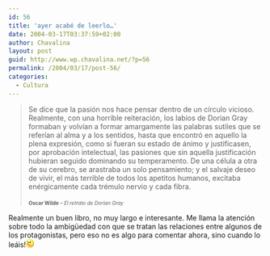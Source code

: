 ```yaml
---
id: 56
title: 'ayer acabé de leerlo…'
date: 2004-03-17T03:37:59+02:00
author: Chavalina
layout: post
guid: http://www.wp.chavalina.net/?p=56
permalink: /2004/03/17/post-56/
categories:
  - Cultura
---
```

> Se dice que la pasi&oacute;n nos hace pensar dentro de un c&iacute;rculo vicioso. Realmente, con una horrible reiteraci&oacute;n, los labios de Dorian Gray formaban y volv&iacute;an a formar amargamente las palabras sutiles que se refer&iacute;an al alma y a los sentidos, hasta que encontr&oacute; en aquello la plena expresi&oacute;n, como si fueran su estado de ánimo y justificasen, por aprobaci&oacute;n intelectual, las pasiones que sin aquella justificaci&oacute;n hubieran seguido dominando su temperamento. De una célula a otra de su cerebro, se arastraba un solo pensamiento; y el salvaje deseo de vivir, el más terrible de todos los apetitos humanos, excitaba enérgicamente cada trémulo nervio y cada fibra.
> 
> <font size="1"><b>Oscar Wilde</b> &#8211; <i>El retrato de Dorian Gray</i></font>

Realmente un buen libro, no muy largo e interesante. Me llama la atenci&oacute;n sobre todo la ambig&uuml;edad con que se tratan las relaciones entre algunos de los protagonistas, pero eso no es algo para comentar ahora, sino cuando lo leáis!![emo](/imagenes/emoticonos/guino.gif)